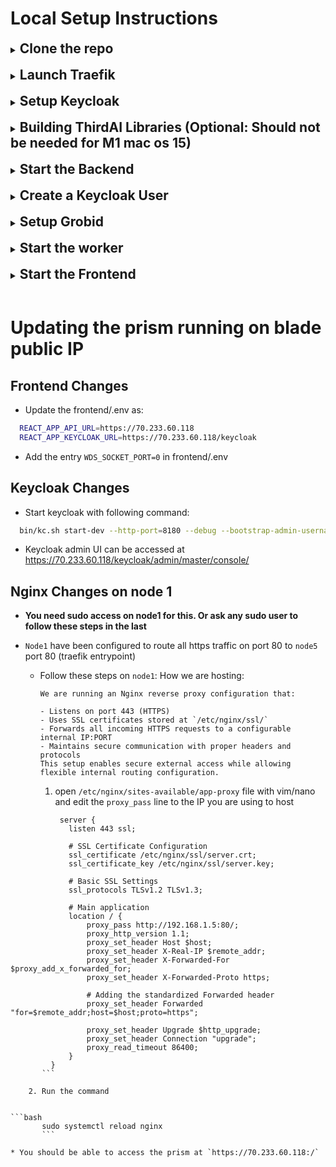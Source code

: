 # Local Setup Instructions

<details>
  <summary><h2 style="display: inline; ">Clone the repo</h2></summary>
  <br>

Run the commands

```bash
git clone https://github.com/ThirdAILabs/PRISM
cd PRISM
```

</details>
<br>
<details>
  <summary><h2 style="display: inline; ">Launch Traefik</h2></summary>
  <br>

Run the commands

1. Install Traefik using Homebrew:

```bash
brew install traefik
```

2. Navigate to the local_setup folder in the PRISM repository and run:

```bash
cd local_setup
bash launch_traefik.sh
```

**Note: Ignore the error about non-empty provider endpoint.**

</details>
<br>
<details>
  <summary><h2 style="display: inline; ">Setup Keycloak</h2></summary>
  <br>

1. Download Keycloak version 26.0.0 from the official GitHub repository using this link: [Download Keycloak 26.0.0](https://thirdai-corp-public.s3.us-east-2.amazonaws.com/keycloak/keycloak-26.0.0.zip).
2. Extract the downloaded `keycloak-26.0.0.zip` file to a directory of your choice.
3. After extraction, you should have a directory named `keycloak-26.0.0`.
4. Open a terminal and navigate to the `keycloak-26.0.0` directory:

```bash
cd keycloak-26.0.0/
```

5. Start the Keycloak server in development mode with the following command:

  <details style="margin-left: 50px; ">

    <summary>For local setup on mac</summary>
    

  

```bash
  bin/kc.sh start-dev --http-port=8180 --debug --bootstrap-admin-username temp_admin --bootstrap-admin-password password --hostname-strict false --proxy-headers forwarded --http-relative-path /keycloak
  ```

  </details>

6. To view the admin dashboard go to `localhost:8180` in your browser and login with the credentials `temp_admin` and `password`.
</details>
<br>
<details>
  <summary><h2 style="display: inline; ">Building ThirdAI Libraries (Optional: Should not be needed for M1 mac os 15)</h2></summary>
  <br>

The following is for building the thirdai libraries needed for the neural db and flash bindings. This is an optional step, the repo has libraries built for `m1 mac os 15` already in it.

1. Clone Universe:

```bash
git clone https://github.com/ThirdAILabs/Universe --recursive
```

2. Navigate into universe:

```bash
cd Universe
```

3. Build the library:

   Note: you can just use `bin/build.py` without the license options if running locally, however this library will not have licensing so be very careful distributing these libraries.

```
bin/build.py -f THIRDAI_BUILD_LICENSE THIRDAI_CHECK_LICENSE
```

4. Copy the libraries below to `PRISM/prism/search/lib/linux_x64` if building on linux or `PRISM/prism/search/lib/macos_arm64` if running on M1 mac (or other mac os as well but this is not tested yet). After this you should have a 4 `.a` libraries in the directory. See the current `search/lib/macos_arm64` as an example of what it should look like.

   Note: if you build Universe without the licensing flags you will not have the `libcryptopp.a` library. You can skip this. In `PRISM/prism/search/search.go` on lines 3 & 4 you may have to delete the part that says `-lssl -lcrypto` on linux and `-L/opt/homebrew/Cellar/openssl@3/3.4.0/lib/ -lssl -lcrypto` for macos.

   - `Universe/build/libthirdai.a`

   - `Universe/build/deps/rocksdb/librocksdb.a`

   - `Universe/build/deps/utf8proc/libutf8proc.a`

   - `Universe/build/deps/cryptopp-cmake/cryptopp/libcryptopp.a`

</details>
<br>
<details>
  <summary><h2 style="display: inline; ">Start the Backend</h2></summary>
  <br>

Note: For macos the wheels assume that you have libomp installed in `/opt/homebrew/opt/libomp/lib/` , which should be the default if you install with homebrew. You will also need to have openssl3 installed at `/opt/homebrew/Cellar/openssl@3/3.4.0/lib/` . This should also be the default if you install with homebrew.

Prism needs a database for working, create one if not already done.

1. Connect with psql client

```bash
psql -U <username> -d postgres
```

2. Create database

```sql
create database prism;
```

3. Make a copy of `cmd/backend/config_tmp.yaml`.

```bash
cp prism/cmd/backend/config_tmpl.yaml prism/cmd/backend/config.yaml
```

4. Fill in the `config.yaml`

   a. If using the keycloak setup described above, configure the keycloak args in the config file based on your hosting environment:

  <details style="margin-left: 50px; ">

    <summary>For local setup</summary>
    

```yaml
keycloak:
  keycloak_server_url: "http://localhost/keycloak"
  keycloak_admin_username: "temp_admin"
  keycloak_admin_password: "password"
  public_hostname: "http://localhost"
  private_hostname: "http://localhost"
  ssl_login: false
  verbose: false
```

  </details>
  <details style="margin-left: 50px; ">

    <summary>For hosted setup (replace example.com with your domain or IP):</summary>
    

```yaml
keycloak:
  keycloak_server_url: "http://example.com/keycloak"
  keycloak_admin_username: "temp_admin"
  keycloak_admin_password: "password"
  public_hostname: "http://example.com"
  private_hostname: "http://example.com"
  ssl_login: false
  verbose: false
```

      

  </details>
  <br>
  <div style="margin-left: 40px; ">

    b. <strong>Rest of the config</strong>
    

```yaml
postgres_uri: postgresql://<username>:<password>@<host | localhost>:<port | 5432>/prism
searchable_entities: <path to PRISM/data/searchable_entities.json>
ndb_license: "Bolt license key"
```

  </div>

5. Start the backend:

```bash
go run cmd/backend/main.go --config "./cmd/backend/config.yaml"
```

</details>
<br>

<details>
  <summary><h2 style="display: inline; ">Create a Keycloak User</h2></summary>
  <br>

1. Go to `localhost:8180/keycloak` and log in with the Keycloak admin credentials from step 6 of Keycloak setup.
2. In the top left, select `prism-user` from the dropdown to change the realm.
3. Click `Users` on the left-hand menu.
4. Click `Add user`, fill in the username, email, First Name, Last Name fields, and click `Create` at the bottom.
5. Go to the `Credentials` tab, click `Set password`, enter a password, and save it.
6. In the `Details` tab, remove the `Update Password` requirement under `Required User Actions`.
7. The username and password can now be used to log in as a user with Keycloak.

  <div style="margin-left: 20px; ">

### **Adding an Admin User in the `prism-admin` Realm**

Follow the same steps as above, but select the `prism-admin` realm instead of `prism-user` . Create an admin user with credentials that will be used in the Bash script.

## Running the License Automation Script

1. Navigate to the directory where the script is stored:

```bash
cd PRISM/local_setup
```

2. Ensure you have `jq` installed:

```bash
sudo apt install jq  # Ubuntu/Debian
brew install jq      # macOS
```

3. Run the script:

```bash
./create_license.sh
```

The script will:

* Fetch an admin access token from `prism-admin` realm and create a license.
* Fetch a user access token from `prism-user` realm and activate the license for that user.
* Print the activation response to confirm success.
  </div>

    </details>

  <br>

<details>
<summary><h2 style="display: inline; ">Setup Grobid</h2></summary>
  <br>

Grobid can be set up on Blade server and can be accessed by forwarding the port.

Run the command

```bash
docker run --rm --init --ulimit core=0 -p 8070:8070 grobid/grobid:0.8.0
```

This will start Grobid on port `8070` .

</details>
<br>

<details>
  <summary><h2 style="display: inline; ">Start the worker</h2></summary>
  <br>

1. Make a copy of `cmd/worker/config_tmp.yaml` and fill in the fields.

```bash
cp cmd/worker/config_tmpl.yaml cmd/worker/config.yaml
```

2. update the worker config `cmd/worker/config.yaml`:

```yaml
# Uri for prism postgres db
postgres_uri: "postgresql://<username>:<password>@<host | localhost>:<port | 5432>/prism"

# Logfile for backend
logfile: "./worker.log"

# License for NDB
ndb_license: "bolt license key"

# Work dir for worker, will store ndbs and caches etc.
work_dir: "any empty directory"

# Path to load data to construct ndbs for author flaggers(update the following path from prism/data)
ndb_data:
university: "<path to PRISM/data/university_webpages.json>"
doc: "<path to PRISM/data/doc_and_press_releases.json>"
aux: "<path to PRISM/data/auxiliary_webpages.json>"

# Endpoint for grobid
grobid_endpoint: "http://localhost:8070/" # for local setup
```

3. Start the worker:

```bash
go run cmd/worker/main.go --config "./cmd/worker/config.yaml"
```

</details>
<br>
<details>
  <summary><h2 style="display: inline; ">Start the Frontend</h2></summary>
  <br>

1. Navigate to the frontend folder:

```bash
cd PRISM/frontend
```

2. Create and configure the `.env` file:

```bash
cp frontend/.env.example frontend/.env
```

**Important Note**: Please ensure that you enter the URL values without quotes, no trailing spaces and remove any inline comments that might appear on the same line.

* For local development:

  

```bash
  REACT_APP_API_URL=http://localhost
  REACT_APP_KEYCLOAK_URL=http://localhost/keycloak
  ```

* For hosted setup (replace example.com with your domain or IP):
  

```bash
  REACT_APP_API_URL=http://example.com
  REACT_APP_KEYCLOAK_URL=http://example.com/keycloak
  ```

3. Install dependencies:

```bash
npm i
```

4. Start the frontend development server:

```bash
npm start
```

The frontend will be accessible at `http://localhost` in your browser.

</details>
<br>

# Updating the prism running on blade public IP

## Frontend Changes

* Update the frontend/.env as:

  

```bash
  REACT_APP_API_URL=https://70.233.60.118
  REACT_APP_KEYCLOAK_URL=https://70.233.60.118/keycloak
  ```

  + Add the entry `WDS_SOCKET_PORT=0` in frontend/.env

## Keycloak Changes

* Start keycloak with following command:

  

```bash
  bin/kc.sh start-dev --http-port=8180 --debug --bootstrap-admin-username temp_admin --bootstrap-admin-password password --hostname https://70.233.60.118/keycloak --hostname-admin https://70.233.60.118/keycloak  --hostname-backchannel-dynamic true  --http-relative-path /keycloak
  ```

* Keycloak admin UI can be accessed at https://70.233.60.118/keycloak/admin/master/console/

## Nginx Changes on node 1

* **You need sudo access on node1 for this. Or ask any sudo user to follow these steps in the last**

* `Node1` have been configured to route all https traffic on port 80 to `node5` port 80 (traefik entrypoint)

  + Follow these steps on `node1`:
    How we are hosting:

        We are running an Nginx reverse proxy configuration that:

        - Listens on port 443 (HTTPS)
        - Uses SSL certificates stored at `/etc/nginx/ssl/`
        - Forwards all incoming HTTPS requests to a configurable internal IP:PORT
        - Maintains secure communication with proper headers and protocols
        This setup enables secure external access while allowing flexible internal routing configuration.

    1. open `/etc/nginx/sites-available/app-proxy` file with vim/nano and edit the `proxy_pass` line to the IP you are using to host
       

```
           server {
             listen 443 ssl;

             # SSL Certificate Configuration
             ssl_certificate /etc/nginx/ssl/server.crt;
             ssl_certificate_key /etc/nginx/ssl/server.key;

             # Basic SSL Settings
             ssl_protocols TLSv1.2 TLSv1.3;

             # Main application
             location / {
                 proxy_pass http://192.168.1.5:80/;
                 proxy_http_version 1.1;
                 proxy_set_header Host $host;
                 proxy_set_header X-Real-IP $remote_addr;
                 proxy_set_header X-Forwarded-For $proxy_add_x_forwarded_for;
                 proxy_set_header X-Forwarded-Proto https;

                 # Adding the standardized Forwarded header
                 proxy_set_header Forwarded "for=$remote_addr;host=$host;proto=https";

                 proxy_set_header Upgrade $http_upgrade;
                 proxy_set_header Connection "upgrade";
                 proxy_read_timeout 86400;
             }
         }
       ```

    2. Run the command
       

```bash
       sudo systemctl reload nginx
       ```

* You should be able to access the prism at `https://70.233.60.118:/`
